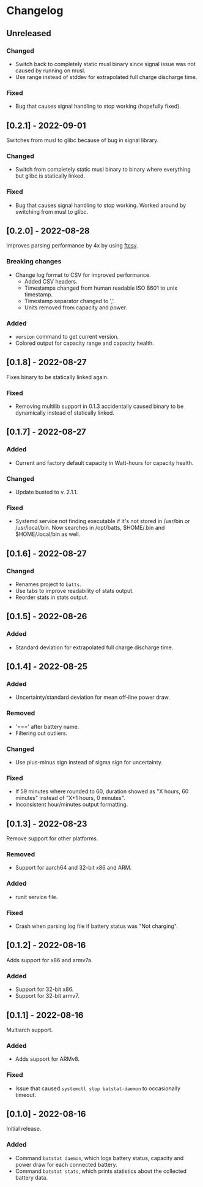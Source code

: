# Changelog

## Unreleased

### Changed

- Switch back to completely static musl binary since signal issue was not caused by running on musl.
- Use range instead of stddev for extrapolated full charge discharge time.

### Fixed

- Bug that causes signal handling to stop working (hopefully fixed).

## [0.2.1] - 2022-09-01

Switches from musl to glibc because of bug in signal library.

### Changed

- Switch from completely static musl binary to binary where everything but glibc is statically linked.

### Fixed

- Bug that causes signal handling to stop working. Worked around by switching from musl to glibc.

## [0.2.0] - 2022-08-28

Improves parsing performance by 4x by using [ftcsv](https://github.com/FourierTransformer/ftcsv).

### Breaking changes

- Change log format to CSV for improved performance.
   + Added CSV headers.
   + Timestamps changed from human readable ISO 8601 to unix timestamp.
   + Timestamp separator changed to ','.
   + Units removed from capacity and power.

### Added

- `version` command to get current version.
- Colored output for capacity range and capacity health.

## [0.1.8] - 2022-08-27

Fixes binary to be statically linked again.

### Fixed

- Removing multilib support in 0.1.3 accidentally caused binary to be dynamically instead of statically linked.

## [0.1.7] - 2022-08-27

### Added

- Current and factory default capacity in Watt-hours for capacity health.

### Changed

- Update busted to v. 2.1.1.

### Fixed

- Systemd service not finding executable if it's not stored in /usr/bin or /usr/local/bin. Now searches in /opt/batts,
  $HOME/.bin and $HOME/.local/bin as well.

## [0.1.6] - 2022-08-27

### Changed

- Renames project to `batts`.
- Use tabs to improve readability of stats output.
- Reorder stats in stats output.

## [0.1.5] - 2022-08-26

### Added

- Standard deviation for extrapolated full charge discharge time.

## [0.1.4] - 2022-08-25

### Added

- Uncertainty/standard deviation for mean off-line power draw.

### Removed

- '===' after battery name.
- Filtering out outliers.

### Changed

- Use plus-minus sign instead of sigma sign for uncertainty.

### Fixed

- If 59 minutes where rounded to 60, duration showed as "X hours, 60 minutes" instead of "X+1 hours, 0 minutes".
- Inconsistent hour/minutes output formatting.

## [0.1.3] - 2022-08-23

Remove support for other platforms.

### Removed

- Support for aarch64 and 32-bit x86 and ARM.

### Added

- runit service file.

### Fixed

- Crash when parsing log file if battery status was "Not charging".

## [0.1.2] - 2022-08-16

Adds support for x86 and armv7a.

### Added

- Support for 32-bit x86.
- Support for 32-bit armv7.

## [0.1.1] - 2022-08-16

Multiarch support.

### Added

- Adds support for ARMv8.

### Fixed

- Issue that caused `systemctl stop batstat-daemon` to occasionally timeout.

## [0.1.0] - 2022-08-16

Initial release.

### Added

- Command `batstat daemon`, which logs battery status, capacity and power draw for each connected battery.
- Command `batstat stats`, which prints statistics about the collected battery data.

